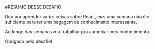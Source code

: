 #RESUMO DESSE DESAFIO

Deu pra aprender varias coisas sobre React, mas uma semana não é o suficiente para ter uma bagagem de conhecimento interessante.

Ao longo das semanas vou trabalhar pra aumentar meu conhecimento.

Obrigado pelo desafio!